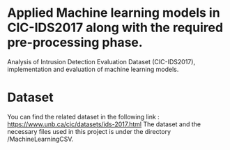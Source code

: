 # Applied Machine learning models in CIC-IDS2017 along with the required pre-processing phase.
Analysis of Intrusion Detection Evaluation Dataset (CIC-IDS2017), implementation and evaluation of machine learning models.

# Dataset

You can find the related dataset in the following link : https://www.unb.ca/cic/datasets/ids-2017.html
The dataset and the necessary files used in this project is under the directory /MachineLearningCSV.
